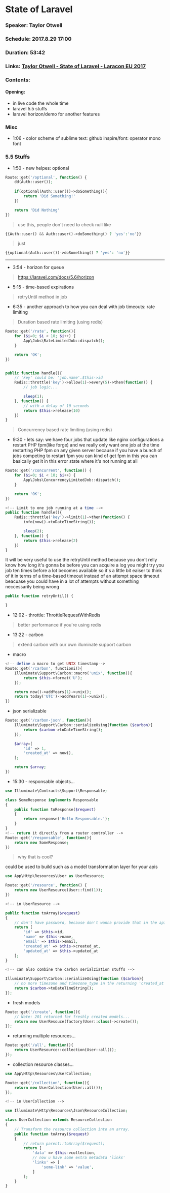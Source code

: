 # State of Laravel 
### Speaker: Taylor Otwell
### Schedule: 2017.8.29 17:00
### Duration: 53:42
### Links: [Taylor Otwell - State of Laravel - Laracon EU 2017](https://www.youtube.com/watch?v=2pLL00WR5iU&index=12&list=PLMdXHJK-lGoBFZgG2juDXF6LiikpQeLx2)
### Contents:
#### Opening:
- in live code the  whole time
- laravel 5.5 stuffs
- laravel horizon/demo for another features

### Misc
- 1:06 - color scheme of sublime text: github inspire/font: operator mono font

### 5.5 Stuffs

- 1:50 -  new helpes: optional

```php 
Route::get('/optional', function() {
    dd(Auth::user());
    
    if(optional(Auth::user())->doSomething(){
        return 'Did Something!'
    })

    return 'Did Nothing'
})
```
> use this, people don't need to check null like

```php
{{Auth::user() && Auth::user()->doSomething() ? 'yes':'no'}}
```
> just

```php
{{optional(Auth::user())->doSomething() ? 'yes': 'no'}}
```
----
- 3:54 - horizon for queue
> https://laravel.com/docs/5.6/horizon

- 5:15 - time-based expirations
> retryUntil method in job

- 6:35 - another approach to how you can deal with job timeouts:
rate limiting
> Duration based rate limiting (using redis)
```php
Route::get('/rate', function(){
    for ($i=0; $i < 10; $i++) { 
        App\Jobs\RateLimitedJob::dispatch();
    }

    return 'OK';
})


public function handle(){
    // 'key' could be: 'job.name'.$this->id
    Redis::throttle('key')->allow(1)->every(5)->then(function() {
        // job logic...

        sleep(1);
    }, function() {
        // with a delay of 10 seconds
        return $this->release(10)
    })
}
```
>Concurrency based rate limiting (using redis)

- 9:30 - lets say: we have four jobs that update like nginx configurations a restart PHP fpm(like forge) and we really only want one job at the time restarting PHP fpm on any given server because if you have a bunch of jobs competing to restart fpm you can kind of get fpm in this you can basically get it in this error state where it's not running at all
```php
Route::get('/concurrent', function() {
    for ($i=0; $i < 10; $i++) { 
        App\Jobs\ConcurrencyLimitedJob::dispatch();
    }

    return 'OK';
})

<!-- Limit to one job running at a time -->
public function handle(){
    Redis::throttle('key')->limit(1)->then(function() {
        info(now()->toDateTimeString());

        sleep(2);
    }, function() {
        return $this->release(2)
    })
}
```

It will be very useful to use the retryUntil method because you don't relly know how long it's gonna be before you can acquire a log you might try you job ten times before a lot becomes available so it's a little bit eaiser to think of it in terms of a time-based timeout instead of  an attempt space timeout beacuase you could have in a lot of attempts without something neccessarily being wrong
```php
public function retryUntil() {

}
```

- 12:02 - throttle: ThrottleRequestWithRedis

> better performance if you're using redis

- 13:22 - carbon

> extend carbon with our own illuminate support carbon
- macro
```php
<!-- define a macro to get UNIX timestamp-->
Route::get('/carbon', functioni(){
    Illuminate\Support\Carbon::macro('unix', function(){
        return $this->format('U');
    });

    return now()->addYears(1)->unix();
    return today('UTC')->addYears(1)->unix();
})
```
- json serializable
```php
Route::get('/carbon-json', function(){
    Illuminate\Support\Carbon::serializeUsing(function ($carbon){
        return $carbon->toDateTimeString();
    });

    $array=[
        'id' => 1,
        'created_at' => now(),
    ];

    return $array;
})
```

- 15:30 - responsable objects...
```php
use Illuminate\Contracts\Support\Responsable;

class SomeResponse implements Responsable
{
    public function toResponse($request)
    {
        return response('Hello Responsable.');
    }
}
<!-- return it directly from a router controller -->
Route::get('/responsable', function(){
    return new SomeResponse;
})
```
> why that is cool?

could be used to build such as a model transformation layer for your apis

```php
use App\Http\Resources\User as UserResource;

Route::get('/resource', function() {
    return new UserResource(User::find(1));
})

<!-- in UserResource -->

public function toArray($request)
{
    // don't have password, because don't wanna provide that in the api
    return [
        'id' => $this->id,
        'name' => $this->name,
        'email' => $this->email,
        'created_at' => $this->created_at,
        'updated_at' => $this->updated_at
    ];
}

<!-- can also combine the carbon serialziation stuffs -->

Illuminate\Support\Carbon::serializeUsing(function ($carbon){
    // no more timezone and timezone_type in the returning 'created_at' and 'updated_at'
    return $carbon->toDateTimeString();
});
```

- fresh models
```php
Route::get('/create', function(){
    // Note: 201 returned for freshly created models...
    return new UserResouce(factory(User::class)->create());
});
```
- returning multiple resources...
```php
Route::get('/all', function(){
    return UserResource::collection(User::all());
});
```

- collection resource classes...
```php
use App\Http\Resources\UserCollection;

Route::get('/collection', function(){
    return new UserCollection(User::all());
});

<!-- in UserCollection -->

use Illuminate\Http\Resources\Json\ResourceCollection;

class UserCollection extends ResourceCollection
{
    // Transform the resource collection into an array.
    public function toArray($request)
    {
        // return parent::toArray($request);
        return [
            'data' => $this->collection,
            // now u have some extra metadata 'links'
            'links' => [
                'some-link' => 'value',
            ]
        ];
    }
}
```
